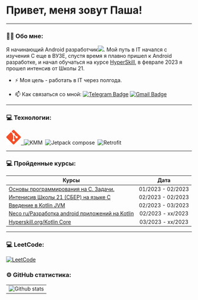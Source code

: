 
# Привет, меня зовут Паша!

---

### :man_technologist: Обо мне:

Я начинающий Android разработчик<img src="https://media.giphy.com/media/WUlplcMpOCEmTGBtBW/giphy.gif" width="30px">. Мой путь в IT начался с изучения C еще в ВУЗЕ, спустя время я плавно пришел к Android разработке, и начал обучаться на курсе [HyperSkill](https://hyperskill.org/profile/453059249/ "Ссылка на мой профиль"), в феврале 2023 я прошел интенсив от Школы 21.

- :zap: Моя цель - работать в IT через полгода.

- :mailbox: Как связаться со мной: [![Telegram Badge](https://img.shields.io/badge/-summerbreeze11-blue?style=flat&logo=Telegram&logoColor=white)](https://t.me/summerbreeze11) [![Gmail Badge](https://img.shields.io/badge/-Gmail-red?style=flat&logo=Gmail&logoColor=white)](mailto:puchkov99@gmail.com)

---

### 💻 Технологии:

<div>
  <a href="#">
    <img src="https://github.com/devicons/devicon/blob/master/icons/git/git-original.svg" title="git" alt="git" width="40" height="40"/>&nbsp
  </a>
  <img src="https://cdn.worldvectorlogo.com/logos/kotlin-1.svg" title="KMM" alt="KMM" width="40" height="40"/>&nbsp
  <img src="https://tabris.com/wp-content/uploads/2021/06/jetpack-compose-icon_RGB.png" title="Jetpack compose" alt="Jetpack compose" width="40" height="40"/>&nbsp
  <img src="https://img.stackshare.io/service/2856/retrofit-logo.png" title="Retrofit" alt="Retrofit" width="40" height="40"/>&nbsp
</div>

---

### 💻 Пройденные курсы:

| Курсы                                                                     | Дата              |
| --------------------------------------------------------------------------| :---------------: |
| [Основы программирования на C. Задачи.](https://stepik.org/course/3078/syllabus "Ссылка на курс")                                  | 01/2023 - 02/2023 |
| [Интенисив Школы 21 (СБЕР) на языке C](https://21-school.ru/ "https://21-school.ru/")                                     | 02/2023 - 02/2023 |
| [Введение в Kotlin JVM](https://stepik.org/course/5448/syllabus "Ссылка на курс")                                     | 02/2023 - 03/2023 |
| [Neco ru/Разработка android приложений на Kotlin](https://clck.ru/34KWkZ "Ссылка на курс")                                     | 02/2023 - xx/2023 |
| [Hyperskill.org/Kotlin Core](https://hyperskill.org/profile/453059249 "Ссылка на курс")                                     | 03/2023 - xx/2023 |

---

### 💻 LeetCode: 

[![LeetCode](https://assets.leetcode.com/static_assets/public/webpack_bundles/images/logo-dark.e99485d9b.svg)](https://leetcode.com/wf992211/)

### ⚙️ GitHub статистика:

<table>
  <tr>
    <td>
      <img align="left" src="http://github-readme-streak-stats.herokuapp.com?user=summerbreeze11&theme=dark&background=000000" alt="Github stats">
    </td>
  </tr>
</table>
